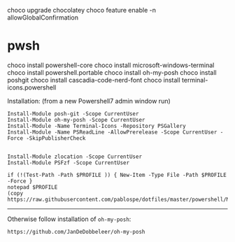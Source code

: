 
choco upgrade chocolatey
choco feature enable -n allowGlobalConfirmation

# pwsh
choco install powershell-core
choco install microsoft-windows-terminal
choco install powershell.portable
choco install oh-my-posh
choco install poshgit
choco install cascadia-code-nerd-font
choco install terminal-icons.powershell


Installation:
    (from a new Powershell7 admin window run)

    Install-Module posh-git -Scope CurrentUser
    Install-Module oh-my-posh -Scope CurrentUser
    Install-Module -Name Terminal-Icons -Repository PSGallery
    Install-Module -Name PSReadLine -AllowPrerelease -Scope CurrentUser -Force -SkipPublisherCheck


    Install-Module zlocation -Scope CurrentUser
    Install-Module PSFzf -Scope CurrentUser

    if (!(Test-Path -Path $PROFILE )) { New-Item -Type File -Path $PROFILE -Force }
    notepad $PROFILE
    (copy https://raw.githubusercontent.com/pablospe/dotfiles/master/powershell/Microsoft.PowerShell_profile.ps1)


-------------------------------------

Otherwise follow installation of `oh-my-posh`:

    https://github.com/JanDeDobbeleer/oh-my-posh
